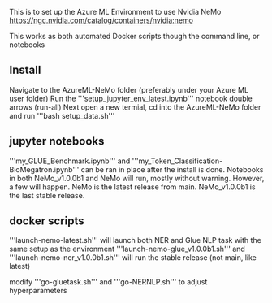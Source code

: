 This is to set up the Azure ML Environment to use Nvidia NeMo
https://ngc.nvidia.com/catalog/containers/nvidia:nemo

This works as both automated Docker scripts though the command line, or notebooks 

## Install 
Navigate to the AzureML-NeMo folder (preferably under your Azure ML user folder)
Run the '''setup_jupyter_env_latest.ipynb''' notebook double arrows (run-all)
Next open a new termial, cd into the AzureML-NeMo folder and run '''bash setup_data.sh'''

## jupyter notebooks 
'''my_GLUE_Benchmark.ipynb''' and '''my_Token_Classification-BioMegatron.ipynb''' can be ran in place after the install is done. 
Notebooks in both NeMo_v1.0.0b1 and NeMo will run, mostly without warning. However, a few will happen. NeMo is the latest release from main. NeMo_v1.0.0b1 is the last stable release. 

## docker scripts 
'''launch-nemo-latest.sh''' will launch both NER and Glue NLP task with the same setup as the environment 
'''launch-nemo-glue_v1.0.0b1.sh''' and '''launch-nemo-ner_v1.0.0b1.sh''' will run the stable release (not main, like latest)

modify '''go-gluetask.sh''' and '''go-NERNLP.sh''' to adjust  hyperparameters